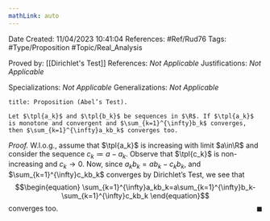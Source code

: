 ```yaml
---
mathLink: auto
---
```


<div class="topSpace"></div>

Date Created: 11/04/2023 10:41:04
References: #Ref/Rud76
Tags: #Type/Proposition #Topic/Real_Analysis

Proved by: [[Dirichlet's Test]]
References: <i>Not Applicable</i>
Justifications: <i>Not Applicable</i>

Specializations: <i>Not Applicable</i>
Generalizations: <i>Not Applicable</i>

``` ad-Proposition
title: Proposition (Abel’s Test).

Let $\tpl{a_k}$ and $\tpl{b_k}$ be sequences in $\R$. If $\tpl{a_k}$ is monotone and convergent and $\sum_{k=1}^{\infty}b_k$ converges, then $\sum_{k=1}^{\infty}a_kb_k$ converges too.

```

<i>Proof.</i> W.l.o.g., assume that $\tpl{a_k}$ is increasing with limit $a\in\R$ and consider the sequence $c_k\coloneqq a-a_k$. Observe that $\tpl{c_k}$ is non-increasing and $c_k\to0$. Now, since $a_kb_k=ab_k-c_kb_k$, and $\sum_{k=1}^{\infty}c_kb_k$ converges by Dirichlet’s Test, we see that
$$\begin{equation}
    \sum_{k=1}^{\infty}a_kb_k=a\sum_{k=1}^{\infty}b_k-\sum_{k=1}^{\infty}c_kb_k
\end{equation}$$
converges too.<span style="float:right;">$\blacksquare$</span>
